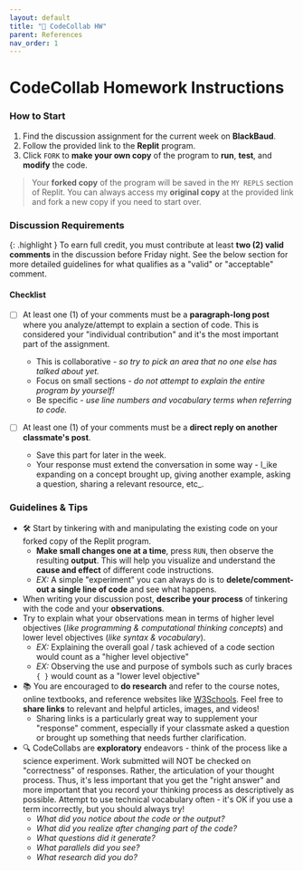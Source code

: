 ```yaml
---
layout: default
title: "💬 CodeCollab HW" 
parent: References
nav_order: 1
---
```


# CodeCollab Homework Instructions

### How to Start
1. Find the discussion assignment for the current week on **BlackBaud**.
2. Follow the provided link to the **Replit** program.
3. Click `FORK` to **make your own copy** of the program to **run**, **test**, and **modify** the code.
   
  > Your **forked copy** of the program will be saved in the `MY REPLS` section of Replit. You can always access my **original copy** at the provided link and fork a new copy if you need to start over.
  
### Discussion Requirements

{: .highlight }
To earn full credit, you must contribute at least **two (2) valid comments** in the discussion before Friday night. See the below section for more detailed guidelines for what qualifies as a "valid" or "acceptable" comment.

#### Checklist
- [ ] At least one (1) of your comments must be a **paragraph-long post** where you analyze/attempt to explain a section of code. This is considered your "individual contribution" and it's the most important part of the assignment.
  * This is collaborative _- so try to pick an area that no one else has talked about yet._
  * Focus on small sections _- do not attempt to explain the entire program by yourself!_
  * Be specific - _use line numbers and vocabulary terms when referring to code._

- [ ] At least one (1) of your comments must be a **direct reply on another classmate's post**.
  * Save this part for later in the week.
  * Your response must extend the conversation in some way - l_ike expanding on a concept brought up, giving another example, asking a question, sharing a relevant resource, etc_.

### Guidelines & Tips

* 🛠️ Start by tinkering with and manipulating the existing code on your forked copy of the Replit program. 
  * **Make small changes one at a time**, press `RUN`, then observe the resulting **output**. This will help you visualize and understand the **cause and effect** of different code instructions.
  * *EX:* A simple "experiment" you can always do is to **delete/comment-out a single line of code** and see what happens.
* When writing your discussion post, **describe your process** of tinkering with the code and your **observations**.
* Try to explain what your observations mean in terms of higher level objectives (*like programming & computational thinking concepts*) and lower level objectives (_like syntax & vocabulary_).
  * *EX:* Explaining the overall goal / task achieved of a code section would count as a "higher level objective"
  * *EX:* Observing the use and purpose of symbols such as curly braces `{ }` would count as a "lower level objective"
* 📚 You are encouraged to **do research** and refer to the course notes, online textbooks, and reference websites like [W3Schools](https://www.w3schools.com/). Feel free to **share links** to relevant and helpful articles, images, and videos!
  * Sharing links is a particularly great way to supplement your "response" comment, especially if your classmate asked a question or brought up something that needs further clarification.
* 🔍 CodeCollabs are **exploratory** endeavors - think of the process like a science experiment. Work submitted will NOT be checked on "correctness" of responses. Rather, the articulation of your thought process. Thus, it's less important that you get the "right answer" and more important that you record your thinking process as descriptively as possible. Attempt to use technical vocabulary often - it's OK if you use a term incorrectly, but you should always try!
  * _What did you notice about the code or the output?_
  * _What did you realize after changing part of the code?_
  * _What questions did it generate?_
  * _What parallels did you see?_
  * _What research did you do?_
